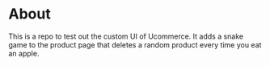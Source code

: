 # About
This is a repo to test out the custom UI of Ucommerce.
It adds a snake game to the product page that deletes a random product every time you eat an apple.
